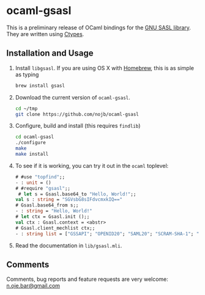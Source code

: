 # ocaml-gsasl

This is a preliminary release of OCaml bindings for the
[GNU SASL library](http://www.gnu.org/software/gsasl/).  They are written using
[Ctypes](https://github.com/ocamllabs/ocaml-ctypes).

## Installation and Usage

1. Install `libgsasl`.  If you are using OS X with [Homebrew](http://brew.sh),
   this is as simple as typing
   ```sh
   brew install gsasl
   ```

2. Download the current version of `ocaml-gsasl`.
   ```sh
   cd ~/tmp
   git clone https://github.com/nojb/ocaml-gsasl
   ```

3. Configure, build and install (this requires `findlib`)
   ```sh
   cd ocaml-gsasl
   ./configure
   make
   make install
   ```

4. To see if it is working, you can try it out in the `ocaml` toplevel:
   ```ocaml
   # #use "topfind";;
   - : unit = ()
   # #require "gsasl";;
    # let s = Gsasl.base64_to "Hello, World!";;
   val s : string = "SGVsbG8sIFdvcmxkIQ=="
   # Gsasl.base64_from s;;
   - : string = "Hello, World!"
   # let ctx = Gsasl.init ();;
   val ctx : Gsasl.context = <abstr>
   # Gsasl.client_mechlist ctx;;
   - : string list = ["GSSAPI"; "OPENID20"; "SAML20"; "SCRAM-SHA-1"; "CRAM-MD5"; "DIGEST-MD5"; "SECURID"; "PLAIN"; "LOGIN"; "EXTERNAL"; "ANONYMOUS"]
    ```

5. Read the documentation in `lib/gsasl.mli`.

## Comments

Comments, bug reports and feature requests are very welcome: n.oje.bar@gmail.com
